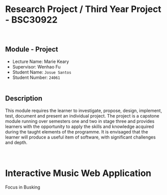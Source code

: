 # Research Project / Third Year Project - BSC30922

<br>

## Module - Project

- Lecture Name: Marie Keary
- Supervisor: Wenhao Fu
- Student Name: `Josue Santos`
- Student Number: `24061`
  <br><br>

## Description

This module requires the learner to investigate, propose, design, implement, test, document and present an individual project. The project is a capstone module running over semesters one and two in stage three and provides learners with the opportunity to apply the skills and knowledge acquired during the taught elements of the programme. It is envisaged that the learner will produce a useful item of software, with significant challenges and depth.
<br><br><br>


# Interactive Music Web Application

Focus in Busking

